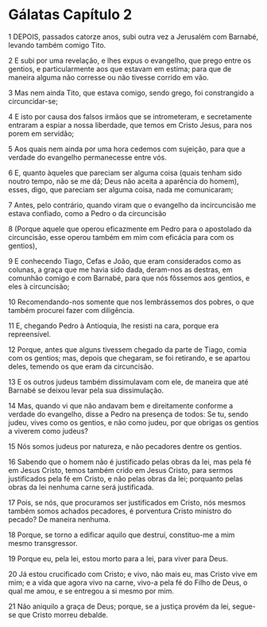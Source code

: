 # Gálatas Capítulo 2

1	DEPOIS, passados catorze anos, subi outra vez a Jerusalém com Barnabé, levando também comigo Tito.

2	E subi por uma revelação, e lhes expus o evangelho, que prego entre os gentios, e particularmente aos que estavam em estima; para que de maneira alguma não corresse ou não tivesse corrido em vão.

3	Mas nem ainda Tito, que estava comigo, sendo grego, foi constrangido a circuncidar-se;

4	E isto por causa dos falsos irmãos que se intrometeram, e secretamente entraram a espiar a nossa liberdade, que temos em Cristo Jesus, para nos porem em servidão;

5	Aos quais nem ainda por uma hora cedemos com sujeição, para que a verdade do evangelho permanecesse entre vós.

6	E, quanto àqueles que pareciam ser alguma coisa (quais tenham sido noutro tempo, não se me dá; Deus não aceita a aparência do homem), esses, digo, que pareciam ser alguma coisa, nada me comunicaram;

7	Antes, pelo contrário, quando viram que o evangelho da incircuncisão me estava confiado, como a Pedro o da circuncisão

8	(Porque aquele que operou eficazmente em Pedro para o apostolado da circuncisão, esse operou também em mim com eficácia para com os gentios),

9	E conhecendo Tiago, Cefas e João, que eram considerados como as colunas, a graça que me havia sido dada, deram-nos as destras, em comunhão comigo e com Barnabé, para que nós fôssemos aos gentios, e eles à circuncisão;

10	Recomendando-nos somente que nos lembrássemos dos pobres, o que também procurei fazer com diligência.

11	E, chegando Pedro à Antioquia, lhe resisti na cara, porque era repreensível.

12	Porque, antes que alguns tivessem chegado da parte de Tiago, comia com os gentios; mas, depois que chegaram, se foi retirando, e se apartou deles, temendo os que eram da circuncisão.

13	E os outros judeus também dissimulavam com ele, de maneira que até Barnabé se deixou levar pela sua dissimulação.

14	Mas, quando vi que não andavam bem e direitamente conforme a verdade do evangelho, disse a Pedro na presença de todos: Se tu, sendo judeu, vives como os gentios, e não como judeu, por que obrigas os gentios a viverem como judeus?

15	Nós somos judeus por natureza, e não pecadores dentre os gentios.

16	Sabendo que o homem não é justificado pelas obras da lei, mas pela fé em Jesus Cristo, temos também crido em Jesus Cristo, para sermos justificados pela fé em Cristo, e não pelas obras da lei; porquanto pelas obras da lei nenhuma carne será justificada.

17	Pois, se nós, que procuramos ser justificados em Cristo, nós mesmos também somos achados pecadores, é porventura Cristo ministro do pecado? De maneira nenhuma.

18	Porque, se torno a edificar aquilo que destruí, constituo-me a mim mesmo transgressor.

19	Porque eu, pela lei, estou morto para a lei, para viver para Deus.

20	Já estou crucificado com Cristo; e vivo, não mais eu, mas Cristo vive em mim; e a vida que agora vivo na carne, vivo-a pela fé do Filho de Deus, o qual me amou, e se entregou a si mesmo por mim.

21	Não aniquilo a graça de Deus; porque, se a justiça provém da lei, segue-se que Cristo morreu debalde.

